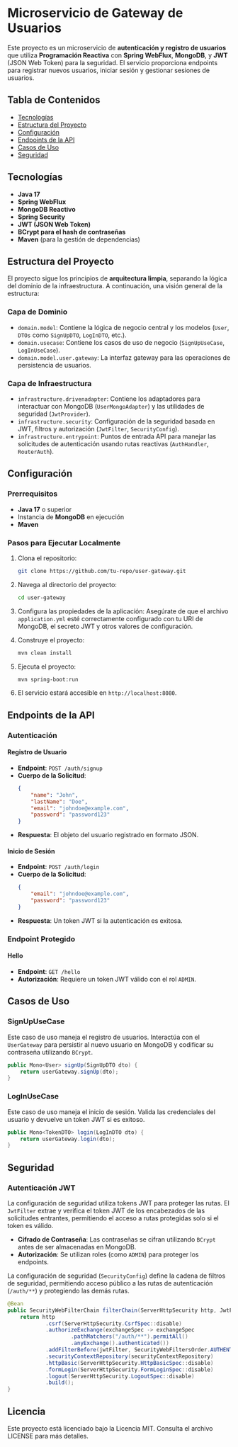 # Microservicio de Gateway de Usuarios

Este proyecto es un microservicio de **autenticación y registro de usuarios** que utiliza **Programación Reactiva** con **Spring WebFlux**, **MongoDB**, y **JWT** (JSON Web Token) para la seguridad. El servicio proporciona endpoints para registrar nuevos usuarios, iniciar sesión y gestionar sesiones de usuarios.

## Tabla de Contenidos
- [Tecnologías](#tecnologías)
- [Estructura del Proyecto](#estructura-del-proyecto)
- [Configuración](#configuración)
- [Endpoints de la API](#endpoints-de-la-api)
- [Casos de Uso](#casos-de-uso)
- [Seguridad](#seguridad)

## Tecnologías

- **Java 17**
- **Spring WebFlux**
- **MongoDB Reactivo**
- **Spring Security**
- **JWT (JSON Web Token)**
- **BCrypt para el hash de contraseñas**
- **Maven** (para la gestión de dependencias)

## Estructura del Proyecto

El proyecto sigue los principios de **arquitectura limpia**, separando la lógica del dominio de la infraestructura. A continuación, una visión general de la estructura:

### Capa de Dominio
- `domain.model`: Contiene la lógica de negocio central y los modelos (`User`, `DTOs` como `SignUpDTO`, `LogInDTO`, etc.).
- `domain.usecase`: Contiene los casos de uso de negocio (`SignUpUseCase`, `LogInUseCase`).
- `domain.model.user.gateway`: La interfaz gateway para las operaciones de persistencia de usuarios.

### Capa de Infraestructura
- `infrastructure.drivenadapter`: Contiene los adaptadores para interactuar con MongoDB (`UserMongoAdapter`) y las utilidades de seguridad (`JwtProvider`).
- `infrastructure.security`: Configuración de la seguridad basada en JWT, filtros y autorización (`JwtFilter`, `SecurityConfig`).
- `infrastructure.entrypoint`: Puntos de entrada API para manejar las solicitudes de autenticación usando rutas reactivas (`AuthHandler`, `RouterAuth`).

## Configuración

### Prerrequisitos
- **Java 17** o superior
- Instancia de **MongoDB** en ejecución
- **Maven**

### Pasos para Ejecutar Localmente

1. Clona el repositorio:
   ```bash
   git clone https://github.com/tu-repo/user-gateway.git
   ```

2. Navega al directorio del proyecto:
   ```bash
   cd user-gateway
   ```

3. Configura las propiedades de la aplicación:
   Asegúrate de que el archivo `application.yml` esté correctamente configurado con tu URI de MongoDB, el secreto JWT y otros valores de configuración.

4. Construye el proyecto:
   ```bash
   mvn clean install
   ```

5. Ejecuta el proyecto:
   ```bash
   mvn spring-boot:run
   ```

6. El servicio estará accesible en `http://localhost:8080`.

## Endpoints de la API

### Autenticación

#### Registro de Usuario
- **Endpoint**: `POST /auth/signup`
- **Cuerpo de la Solicitud**:
  ```json
  {
      "name": "John",
      "lastName": "Doe",
      "email": "johndoe@example.com",
      "password": "password123"
  }
  ```
- **Respuesta**: El objeto del usuario registrado en formato JSON.

#### Inicio de Sesión
- **Endpoint**: `POST /auth/login`
- **Cuerpo de la Solicitud**:
  ```json
  {
      "email": "johndoe@example.com",
      "password": "password123"
  }
  ```
- **Respuesta**: Un token JWT si la autenticación es exitosa.

### Endpoint Protegido

#### Hello
- **Endpoint**: `GET /hello`
- **Autorización**: Requiere un token JWT válido con el rol `ADMIN`.

## Casos de Uso

### SignUpUseCase

Este caso de uso maneja el registro de usuarios. Interactúa con el `UserGateway` para persistir al nuevo usuario en MongoDB y codificar su contraseña utilizando `BCrypt`.

```java
public Mono<User> signUp(SignUpDTO dto) {
    return userGateway.signUp(dto);
}
```

### LogInUseCase

Este caso de uso maneja el inicio de sesión. Valida las credenciales del usuario y devuelve un token JWT si es exitoso.

```java
public Mono<TokenDTO> login(LogInDTO dto) {
    return userGateway.login(dto);
}
```

## Seguridad

### Autenticación JWT

La configuración de seguridad utiliza tokens JWT para proteger las rutas. El `JwtFilter` extrae y verifica el token JWT de los encabezados de las solicitudes entrantes, permitiendo el acceso a rutas protegidas solo si el token es válido.

- **Cifrado de Contraseña**: Las contraseñas se cifran utilizando `BCrypt` antes de ser almacenadas en MongoDB.
- **Autorización**: Se utilizan roles (como `ADMIN`) para proteger los endpoints.

La configuración de seguridad (`SecurityConfig`) define la cadena de filtros de seguridad, permitiendo acceso público a las rutas de autenticación (`/auth/**`) y protegiendo las demás rutas.

```java
@Bean
public SecurityWebFilterChain filterChain(ServerHttpSecurity http, JwtFilter jwtFilter) {
    return http
            .csrf(ServerHttpSecurity.CsrfSpec::disable)
            .authorizeExchange(exchangeSpec -> exchangeSpec
                    .pathMatchers("/auth/**").permitAll()
                    .anyExchange().authenticated())
            .addFilterBefore(jwtFilter, SecurityWebFiltersOrder.AUTHENTICATION)
            .securityContextRepository(securityContextRepository)
            .httpBasic(ServerHttpSecurity.HttpBasicSpec::disable)
            .formLogin(ServerHttpSecurity.FormLoginSpec::disable)
            .logout(ServerHttpSecurity.LogoutSpec::disable)
            .build();
}
```

## Licencia
Este proyecto está licenciado bajo la Licencia MIT. Consulta el archivo LICENSE para más detalles.